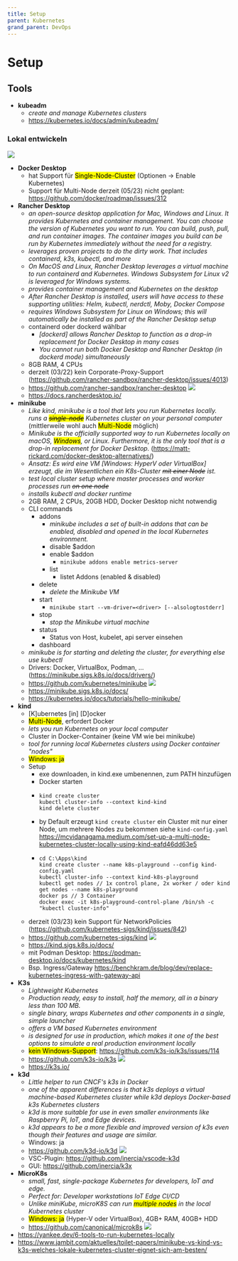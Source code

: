 ```yaml
---
title: Setup
parent: Kubernetes
grand_parent: DevOps
---
```


# Setup

## Tools
- **kubeadm**
  - *create and manage Kubernetes clusters*
  - <https://kubernetes.io/docs/admin/kubeadm/>

 
### Lokal entwickeln
<img src="https://www.jambit.com/site/assets/files/10220/minikube-kind-k3s-local-kubernetes-cluster-1.-squaremedium.jpg" loading="lazy"/><br/>
- **Docker Desktop**
  - hat Support für <mark>Single-Node-Cluster</mark> (Optionen -> Enable Kubernetes)
  - Support für Multi-Node derzeit (05/23) nicht geplant: <https://github.com/docker/roadmap/issues/312>
- **Rancher Desktop**
  - *an open-source desktop application for Mac, Windows and Linux. It provides Kubernetes and container management. You can choose the version of Kubernetes you want to run. You can build, push, pull, and run container images. The container images you build can be run by Kubernetes immediately without the need for a registry.*
  - *leverages proven projects to do the dirty work. That includes containerd, k3s, kubectl, and more*
  - *On MacOS and Linux, Rancher Desktop leverages a virtual machine to run containerd and Kubernetes. <makr>Windows Subsystem for Linux</mark> v2 is leveraged for Windows systems.*
  - *provides container management and Kubernetes on the desktop*
  - *After Rancher Desktop is installed, users will have access to these supporting utilities: Helm, kubectl, nerdctl, Moby, Docker Compose*
  - *requires Windows Subsystem for Linux on Windows; this will automatically be installed as part of the Rancher Desktop setup*
  - containerd oder dockerd wählbar
    - *[dockerd] allows Rancher Desktop to function as a drop-in replacement for Docker Desktop in many cases*
    - *You cannot run both Docker Desktop and Rancher Desktop (in dockerd mode) simultaneously*
  - 8GB RAM, 4 CPUs
  - derzeit (03/22) kein Corporate-Proxy-Support (<https://github.com/rancher-sandbox/rancher-desktop/issues/4013>)
  - <https://github.com/rancher-sandbox/rancher-desktop> <img loading="lazy" src="https://img.shields.io/github/stars/rancher-sandbox/rancher-desktop?style=flat-square">
  - <https://docs.rancherdesktop.io/>
- **minikube**
  - *Like kind, minikube is a tool that lets you run Kubernetes locally. runs a ~~<mark>single-node</mark>~~ Kubernetes cluster on your personal computer* (mittlerweile wohl auch <mark>Multi-Node</mark> möglich)
  - *Minikube is the officially supported way to run Kubernetes locally on macOS, <mark>Windows</mark>, or Linux. Furthermore, it is the only tool that is a drop-in replacement for Docker Desktop.* (<https://matt-rickard.com/docker-desktop-alternatives/>)
  - *Ansatz: Es wird eine VM [Windows: HyperV oder VirtualBox] erzeugt, die im Wesentlichen ein K8s-Cluster ~~mit einer Node~~ ist.*
  - *test local cluster setup where master processes and worker processes run ~~on one node~~*
  - *installs kubectl and docker runtime*
  - 2GB RAM, 2 CPUs, 20GB HDD, Docker Desktop nicht notwendig
  - CLI commands
    - addons
      - *minikube includes a set of built-in addons that can be enabled, disabled and opened in the local Kubernetes environment.*
      - disable $addon
      - enable $addon
        - `minikube addons enable metrics-server`
      - list
        - listet Addons (enabled & disabled)
    - delete
      - *delete the Minikube VM*
    - start
      - `minikube start --vm-driver=<driver> [--alsologtostderr]`
    - stop
      - *stop the Minikube virtual machine*
    - status
      - Status von Host, kubelet, api server einsehen
    - dashboard
  - *minikube is for starting and deleting the cluster, for everything else use kubectl*
  - Drivers: Docker, VirtualBox, Podman, ... (<https://minikube.sigs.k8s.io/docs/drivers/>)
  - <https://github.com/kubernetes/minikube> <img loading="lazy" src="https://img.shields.io/github/stars/kubernetes/minikube?style=flat-square">
  - <https://minikube.sigs.k8s.io/docs/>
  - <https://kubernetes.io/docs/tutorials/hello-minikube/>
- **kind**
  - [K]ubernetes [in] [D]ocker 
  - <mark>Multi-Node</mark>, erfordert Docker 
  - *lets you run Kubernetes on your local computer*
  - Cluster in Docker-Container (keine VM wie bei minikube)
  - *tool for running local Kubernetes clusters using Docker container "nodes"*
  - <mark>Windows: ja</mark>
  - Setup
    - exe downloaden, in kind.exe umbenennen, zum PATH hinzufügen
    - Docker starten
    - ```
      kind create cluster
      kubectl cluster-info --context kind-kind
      kind delete cluster
      ```
    - by Default erzeugt `kind create cluster` ein Cluster mit nur einer Node, um mehrere Nodes zu bekommen siehe `kind-config.yaml` <br/>
      <https://mcvidanagama.medium.com/set-up-a-multi-node-kubernetes-cluster-locally-using-kind-eafd46dd63e5>
    - ```
      cd C:\Apps\kind
      kind create cluster --name k8s-playground --config kind-config.yaml
      kubectl cluster-info --context kind-k8s-playground
      kubectl get nodes // 1x control plane, 2x worker / oder kind get nodes --name k8s-playground
      docker ps // 3 Container
      docker exec -it k8s-playground-control-plane /bin/sh -c "kubectl cluster-info"
      ```
  - derzeit (03/23) kein Support für NetworkPolicies (<https://github.com/kubernetes-sigs/kind/issues/842>)
  - <https://github.com/kubernetes-sigs/kind> <img loading="lazy" src="https://img.shields.io/github/stars/kubernetes-sigs/kind?style=flat-square">
  - <https://kind.sigs.k8s.io/docs/>
  - mit Podman Desktop: <https://podman-desktop.io/docs/kubernetes/kind>
  - Bsp. Ingress/Gateway <https://benchkram.de/blog/dev/replace-kubernetes-ingress-with-gateway-api>
- **K3s**
  - *Lightweight Kubernetes*
  - *Production ready, easy to install, half the memory, all in a binary less than 100 MB.*
  - *single binary, wraps Kubernetes and other components in a single, simple launcher*
  - *offers a VM based Kubernetes environment*
  - *is designed for use in production, which makes it one of the best options to simulate a real production environment locally*
  - <mark>kein Windows-Support</mark>: <https://github.com/k3s-io/k3s/issues/114>
  - <https://github.com/k3s-io/k3s> <img loading="lazy" src="https://img.shields.io/github/stars/k3s-io/k3s?style=flat-square">
  - <https://k3s.io/>
- **k3d**
  - *Little helper to run CNCF's k3s in Docker*
  - *one of the apparent differences is that k3s deploys a virtual machine-based Kubernetes cluster while k3d deploys Docker-based k3s Kubernetes clusters*
  - *k3d is more suitable for use in even smaller environments like Raspberry Pi, IoT, and Edge devices.*
  - *k3d appears to be a more flexible and improved version of k3s even though their features and usage are similar.*
  - Windows: ja
  - <https://github.com/k3d-io/k3d> <img loading="lazy" src="https://img.shields.io/github/stars/k3d-io/k3d?style=flat-square">
  - VSC-Plugin: <https://github.com/inercia/vscode-k3d>
  - GUI: <https://github.com/inercia/k3x>
- **MicroK8s**
  - *small, fast, single-package Kubernetes for developers, IoT and edge.*
  - *Perfect for: Developer workstations IoT Edge CI/CD*
  - *Unlike miniKube, microK8S can run <mark>multiple nodes</mark> in the local Kubernetes cluster*
  - <mark>Windows: ja</mark> (Hyper-V oder VirtualBox), 4GB+ RAM, 40GB+ HDD
  - <https://github.com/canonical/microk8s> <img loading="lazy" src="https://img.shields.io/github/stars/canonical/microk8s?style=flat-square">
- <https://yankee.dev/6-tools-to-run-kubernetes-locally>
- <https://www.jambit.com/aktuelles/toilet-papers/minikube-vs-kind-vs-k3s-welches-lokale-kubernetes-cluster-eignet-sich-am-besten/>
